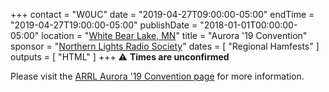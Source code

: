 +++
contact = "W0UC"
date = "2019-04-27T09:00:00-05:00"
endTime = "2019-04-27T19:00:00-05:00"
publishDate = "2018-01-01T00:00:00-05:00"
location = "[White Bear Lake, MN](https://www.google.com/maps/place/Community+of+Grace+Lutheran+Church/@45.0629004,-93.0265101,17z/)"
title = "Aurora '19 Convention"
sponsor = "[Northern Lights Radio Society](http://www.nlrs.org/)"
dates = [ "Regional Hamfests" ]
outputs = [ "HTML" ]
+++
:warning: **Times are unconfirmed**

Please visit the 
[ARRL Aurora '19 Convention page](http://www.arrl.org/hamfests/aurora-19-convention)
for more information.
